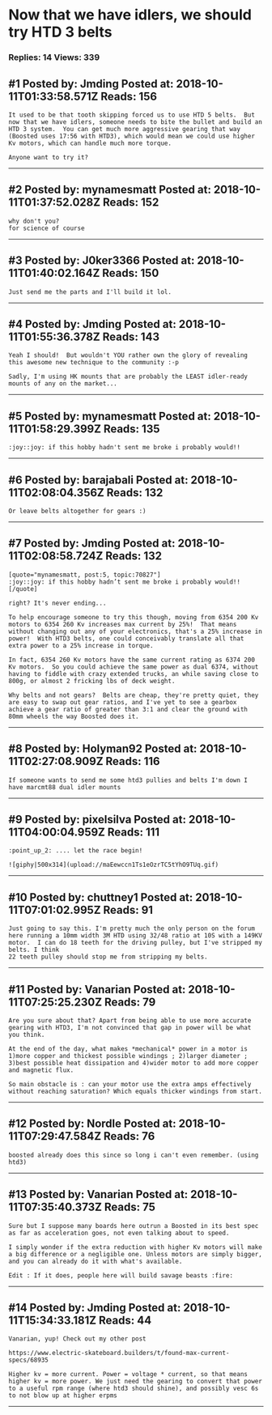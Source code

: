# Now that we have idlers, we should try HTD 3 belts

### Replies: 14 Views: 339

## \#1 Posted by: Jmding Posted at: 2018-10-11T01:33:58.571Z Reads: 156

```
It used to be that tooth skipping forced us to use HTD 5 belts.  But now that we have idlers, someone needs to bite the bullet and build an HTD 3 system.  You can get much more aggressive gearing that way (Boosted uses 17:56 with HTD3), which would mean we could use higher Kv motors, which can handle much more torque.

Anyone want to try it?
```

---
## \#2 Posted by: mynamesmatt Posted at: 2018-10-11T01:37:52.028Z Reads: 152

```
why don't you? 
for science of course
```

---
## \#3 Posted by: J0ker3366 Posted at: 2018-10-11T01:40:02.164Z Reads: 150

```
Just send me the parts and I'll build it lol.
```

---
## \#4 Posted by: Jmding Posted at: 2018-10-11T01:55:36.378Z Reads: 143

```
Yeah I should!  But wouldn't YOU rather own the glory of revealing this awesome new technique to the community :-p 

Sadly, I'm using HK mounts that are probably the LEAST idler-ready mounts of any on the market...
```

---
## \#5 Posted by: mynamesmatt Posted at: 2018-10-11T01:58:29.399Z Reads: 135

```
:joy::joy: if this hobby hadn't sent me broke i probably would!!
```

---
## \#6 Posted by: barajabali Posted at: 2018-10-11T02:08:04.356Z Reads: 132

```
Or leave belts altogether for gears :)
```

---
## \#7 Posted by: Jmding Posted at: 2018-10-11T02:08:58.724Z Reads: 132

```
[quote="mynamesmatt, post:5, topic:70827"]
:joy::joy: if this hobby hadn’t sent me broke i probably would!!
[/quote]

right? It's never ending...

To help encourage someone to try this though, moving from 6354 200 Kv motors to 6354 260 Kv increases max current by 25%!  That means without changing out any of your electronics, that's a 25% increase in power!  With HTD3 belts, one could conceivably translate all that extra power to a 25% increase in torque.

In fact, 6354 260 Kv motors have the same current rating as 6374 200 Kv motors.  So you could achieve the same power as dual 6374, without having to fiddle with crazy extended trucks, an while saving close to 800g, or almost 2 fricking lbs of deck weight.

Why belts and not gears?  Belts are cheap, they're pretty quiet, they are easy to swap out gear ratios, and I've yet to see a gearbox achieve a gear ratio of greater than 3:1 and clear the ground with 80mm wheels the way Boosted does it.
```

---
## \#8 Posted by: Holyman92 Posted at: 2018-10-11T02:27:08.909Z Reads: 116

```
If someone wants to send me some htd3 pullies and belts I'm down I have marcmt88 dual idler mounts
```

---
## \#9 Posted by: pixelsilva Posted at: 2018-10-11T04:00:04.959Z Reads: 111

```
:point_up_2: .... let the race begin!

![giphy|500x314](upload://maEewccn1Ts1eOzrTC5tYhO9TUq.gif)
```

---
## \#10 Posted by: chuttney1 Posted at: 2018-10-11T07:01:02.995Z Reads: 91

```
Just going to say this. I'm pretty much the only person on the forum here running a 10mm width 3M HTD using 32/48 ratio at 10S with a 149KV motor.  I can do 18 teeth for the driving pulley, but I've stripped my belts. I think 
22 teeth pulley should stop me from stripping my belts.
```

---
## \#11 Posted by: Vanarian Posted at: 2018-10-11T07:25:25.230Z Reads: 79

```
Are you sure about that? Apart from being able to use more accurate gearing with HTD3, I'm not convinced that gap in power will be what you think. 

At the end of the day, what makes *mechanical* power in a motor is 1)more copper and thickest possible windings ; 2)larger diameter ; 3)best possible heat dissipation and 4)wider motor to add more copper and magnetic flux. 

So main obstacle is : can your motor use the extra amps effectively without reaching saturation? Which equals thicker windings from start.
```

---
## \#12 Posted by: Nordle Posted at: 2018-10-11T07:29:47.584Z Reads: 76

```
boosted already does this since so long i can't even remember. (using htd3)
```

---
## \#13 Posted by: Vanarian Posted at: 2018-10-11T07:35:40.373Z Reads: 75

```
Sure but I suppose many boards here outrun a Boosted in its best spec as far as acceleration goes, not even talking about to speed.

I simply wonder if the extra reduction with higher Kv motors will make a big difference or a negligible one. Unless motors are simply bigger, and you can already do it with what's available.

Edit : If it does, people here will build savage beasts :fire:
```

---
## \#14 Posted by: Jmding Posted at: 2018-10-11T15:34:33.181Z Reads: 44

```
Vanarian, yup! Check out my other post

https://www.electric-skateboard.builders/t/found-max-current-specs/68935

Higher kv = more current. Power = voltage * current, so that means higher kv = more power. We just need the gearing to convert that power to a useful rpm range (where htd3 should shine), and possibly vesc 6s to not blow up at higher erpms
```

---
